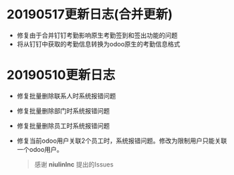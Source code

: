 
# 20190517更新日志(合并更新)
- 修复由于合并钉钉考勤影响原生考勤签到和签出功能的问题
- 将从钉钉中获取的考勤信息转换为odoo原生的考勤信息格式

# 20190510更新日志

- 修复批量删除联系人时系统报错问题

- 修复批量删除部门时系统报错问题

- 修复批量删除员工时系统报错问题

- 修复当前odoo用户关联2个员工时，系统报错问题。修改为限制用户只能关联一个odoo用户。

  > 感谢 **niulinlnc** 提出的Issues